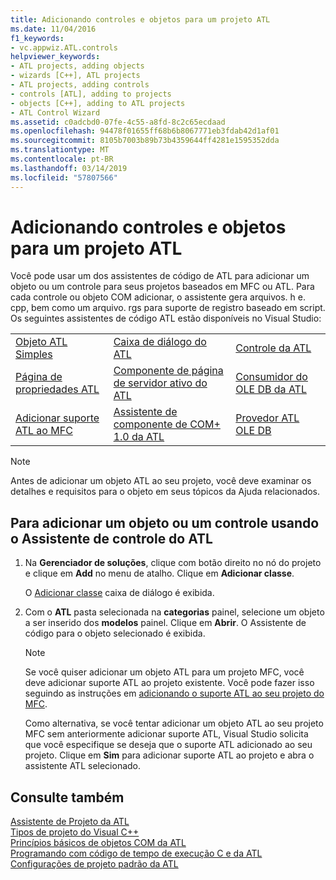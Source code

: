 ```yaml
---
title: Adicionando controles e objetos para um projeto ATL
ms.date: 11/04/2016
f1_keywords:
- vc.appwiz.ATL.controls
helpviewer_keywords:
- ATL projects, adding objects
- wizards [C++], ATL projects
- ATL projects, adding controls
- controls [ATL], adding to projects
- objects [C++], adding to ATL projects
- ATL Control Wizard
ms.assetid: c0adcbd0-07fe-4c55-a8fd-8c2c65ecdaad
ms.openlocfilehash: 94478f01655ff68b6b8067771eb3fdab42d1af01
ms.sourcegitcommit: 8105b7003b89b73b4359644ff4281e1595352dda
ms.translationtype: MT
ms.contentlocale: pt-BR
ms.lasthandoff: 03/14/2019
ms.locfileid: "57807566"
---
```

# <a name="adding-objects-and-controls-to-an-atl-project"></a>Adicionando controles e objetos para um projeto ATL

Você pode usar um dos assistentes de código de ATL para adicionar um objeto ou um controle para seus projetos baseados em MFC ou ATL. Para cada controle ou objeto COM adicionar, o assistente gera arquivos. h e. cpp, bem como um arquivo. rgs para suporte de registro baseado em script. Os seguintes assistentes de código ATL estão disponíveis no Visual Studio:

||||
|-|-|-|
|[Objeto ATL Simples](../../atl/reference/atl-simple-object-wizard.md)|[Caixa de diálogo do ATL](../../atl/reference/atl-dialog-wizard.md)|[Controle da ATL](../../atl/reference/atl-control-wizard.md)|
|[Página de propriedades ATL](../../atl/reference/atl-property-page-wizard.md)|[Componente de página de servidor ativo do ATL](../../atl/reference/atl-active-server-page-component-wizard.md)|[Consumidor do OLE DB da ATL](../../atl/reference/atl-ole-db-consumer-wizard.md)|
|[Adicionar suporte ATL ao MFC](../../mfc/reference/adding-atl-support-to-your-mfc-project.md)|[Assistente de componente de COM+ 1.0 da ATL](../../atl/reference/atl-com-plus-1-0-component-wizard.md)|[Provedor ATL OLE DB](../../atl/reference/atl-ole-db-provider-wizard.md)|

> [!NOTE]
> Antes de adicionar um objeto ATL ao seu projeto, você deve examinar os detalhes e requisitos para o objeto em seus tópicos da Ajuda relacionados.

## <a name="to-add-an-object-or-a-control-using-the-atl-control-wizard"></a>Para adicionar um objeto ou um controle usando o Assistente de controle do ATL

1. Na **Gerenciador de soluções**, clique com botão direito no nó do projeto e clique em **Add** no menu de atalho. Clique em **Adicionar classe**.

   O [Adicionar classe](../../ide/add-class-dialog-box.md) caixa de diálogo é exibida.

1. Com o **ATL** pasta selecionada na **categorias** painel, selecione um objeto a ser inserido dos **modelos** painel. Clique em **Abrir**. O Assistente de código para o objeto selecionado é exibida.

   > [!NOTE]
   > Se você quiser adicionar um objeto ATL para um projeto MFC, você deve adicionar suporte ATL ao projeto existente. Você pode fazer isso seguindo as instruções em [adicionando o suporte ATL ao seu projeto do MFC](../../mfc/reference/adding-atl-support-to-your-mfc-project.md).

   Como alternativa, se você tentar adicionar um objeto ATL ao seu projeto MFC sem anteriormente adicionar suporte ATL, Visual Studio solicita que você especifique se deseja que o suporte ATL adicionado ao seu projeto. Clique em **Sim** para adicionar suporte ATL ao projeto e abra o assistente ATL selecionado.

## <a name="see-also"></a>Consulte também

[Assistente de Projeto da ATL](../../atl/reference/atl-project-wizard.md)<br/>
[Tipos de projeto do Visual C++](../../build/reference/visual-cpp-project-types.md)<br/>
[Princípios básicos de objetos COM da ATL](../../atl/fundamentals-of-atl-com-objects.md)<br/>
[Programando com código de tempo de execução C e da ATL](../../atl/programming-with-atl-and-c-run-time-code.md)<br/>
[Configurações de projeto padrão da ATL](../../atl/reference/default-atl-project-configurations.md)
